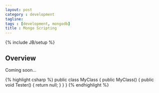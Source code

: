 ```yaml
---
layout: post
category : development
tagline: 
tags : [development, mongodb]
title : Mongo Scripting
---
```

{% include JB/setup %}

## Overview

Coming soon...


{% highlight csharp %}
public class MyClass
{
  public MyClass()
  {
      public void Tester() {
        return null;
      }
  }
}
{% endhighlight %}
